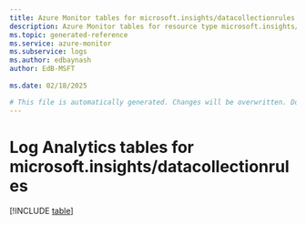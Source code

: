 ```yaml
---
title: Azure Monitor tables for microsoft.insights/datacollectionrules
description: Azure Monitor tables for resource type microsoft.insights/datacollectionrules
ms.topic: generated-reference
ms.service: azure-monitor
ms.subservice: logs
ms.author: edbaynash
author: EdB-MSFT
   
ms.date: 02/18/2025

# This file is automatically generated. Changes will be overwritten. Do not change this file directly.
---
```


# Log Analytics tables for microsoft.insights/datacollectionrules  

[!INCLUDE [table](~/reusable-content/ce-skilling/azure/includes/azure-monitor/reference/tables/microsoft-insights_datacollectionrules-include.md)]

